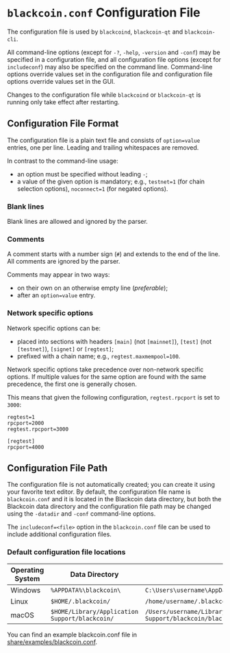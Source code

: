 # `blackcoin.conf` Configuration File

The configuration file is used by `blackcoind`, `blackcoin-qt` and `blackcoin-cli`.

All command-line options (except for `-?`, `-help`, `-version` and `-conf`) may be specified in a configuration file, and all configuration file options (except for `includeconf`) may also be specified on the command line. Command-line options override values set in the configuration file and configuration file options override values set in the GUI.

Changes to the configuration file while `blackcoind` or `blackcoin-qt` is running only take effect after restarting.

## Configuration File Format

The configuration file is a plain text file and consists of `option=value` entries, one per line. Leading and trailing whitespaces are removed.

In contrast to the command-line usage:
- an option must be specified without leading `-`;
- a value of the given option is mandatory; e.g., `testnet=1` (for chain selection options), `noconnect=1` (for negated options).

### Blank lines

Blank lines are allowed and ignored by the parser.

### Comments

A comment starts with a number sign (`#`) and extends to the end of the line. All comments are ignored by the parser.

Comments may appear in two ways:
- on their own on an otherwise empty line (_preferable_);
- after an `option=value` entry.

### Network specific options

Network specific options can be:
- placed into sections with headers `[main]` (not `[mainnet]`), `[test]` (not `[testnet]`), `[signet]` or `[regtest]`;
- prefixed with a chain name; e.g., `regtest.maxmempool=100`.

Network specific options take precedence over non-network specific options.
If multiple values for the same option are found with the same precedence, the
first one is generally chosen.

This means that given the following configuration, `regtest.rpcport` is set to `3000`:

```
regtest=1
rpcport=2000
regtest.rpcport=3000

[regtest]
rpcport=4000
```

## Configuration File Path

The configuration file is not automatically created; you can create it using your favorite text editor. By default, the configuration file name is `blackcoin.conf` and it is located in the Blackcoin data directory, but both the Blackcoin data directory and the configuration file path may be changed using the `-datadir` and `-conf` command-line options.

The `includeconf=<file>` option in the `blackcoin.conf` file can be used to include additional configuration files.

### Default configuration file locations

Operating System | Data Directory | Example Path
-- | -- | --
Windows | `%APPDATA%\blackcoin\` | `C:\Users\username\AppData\Roaming\blackcoin\blackcoin.conf`
Linux | `$HOME/.blackcoin/` | `/home/username/.blackcoin/blackcoin.conf`
macOS | `$HOME/Library/Application Support/blackcoin/` | `/Users/username/Library/Application Support/blackcoin/blackcoin.conf`

You can find an example blackcoin.conf file in [share/examples/blackcoin.conf](../share/examples/blackcoin.conf).
